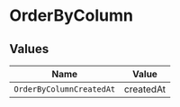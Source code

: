 # OrderByColumn


## Values

| Name                     | Value                    |
| ------------------------ | ------------------------ |
| `OrderByColumnCreatedAt` | createdAt                |